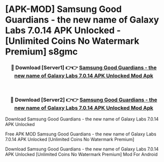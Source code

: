 # [APK-MOD] Samsung Good Guardians - the new name of Galaxy Labs 7.0.14 APK Unlocked - [Unlimited Coins No Watermark Premium] s8gmc



<div align="center">
<h3>🔴 Download [Server1] 👉👉 <a href="https://momento.my/?title=Samsung_Good_Guardians_-_the_new_name_of_Galaxy_Labs_7.0.14_APK_Unlocked">Samsung Good Guardians - the new name of Galaxy Labs 7.0.14 APK Unlocked Mod Apk</a></h3><br>

<h3>🔴 Download [Server2] 👉👉 <a href="https://momento.my/?title=Samsung_Good_Guardians_-_the_new_name_of_Galaxy_Labs_7.0.14_APK_Unlocked">Samsung Good Guardians - the new name of Galaxy Labs 7.0.14 APK Unlocked Mod Apk</a></h3>
</div>



Download Samsung Good Guardians - the new name of Galaxy Labs 7.0.14 APK Unlocked 

Free APK MOD Samsung Good Guardians - the new name of Galaxy Labs 7.0.14 APK Unlocked [Unlimited Coins No Watermark Premium]

Download Samsung Good Guardians - the new name of Galaxy Labs 7.0.14 APK Unlocked [Unlimited Coins No Watermark Premium] Mod For Android
